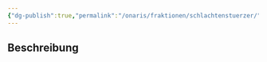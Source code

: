 ```yaml
---
{"dg-publish":true,"permalink":"/onaris/fraktionen/schlachtenstuerzer/","tags":["oneshot/mirrarfestival","fraktion/schlachtenstürzer"]}
---
```


## Beschreibung
